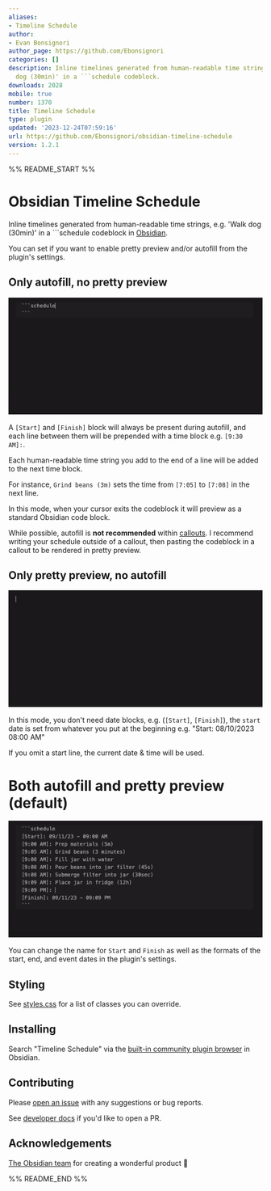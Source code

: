 ```yaml
---
aliases:
- Timeline Schedule
author:
- Evan Bonsignori
author_page: https://github.com/Ebonsignori
categories: []
description: Inline timelines generated from human-readable time strings, e.g. 'Walk
  dog (30min)' in a ```schedule codeblock.
downloads: 2028
mobile: true
number: 1370
title: Timeline Schedule
type: plugin
updated: '2023-12-24T07:59:16'
url: https://github.com/Ebonsignori/obsidian-timeline-schedule
version: 1.2.1
---
```


%% README_START %%

# Obsidian Timeline Schedule

Inline timelines generated from human-readable time strings, e.g. 'Walk dog (30min)' in a ```schedule codeblock in [Obsidian](https://obsidian.md).

You can set if you want to enable pretty preview and/or autofill from the plugin's settings.

## Only autofill, no pretty preview

![Only autofill, no pretty preview demo gif](https://raw.githubusercontent.com/Ebonsignori/obsidian-timeline-schedule/HEAD/docs/v1-with-autofill-no-preview.gif)

A `[Start]` and `[Finish]` block will always be present during autofill, and each line between them will be prepended with a time block e.g. `[9:30 AM]:`.

Each human-readable time string you add to the end of a line will be added to the next time block.

For instance, `Grind beans (3m)` sets the time from `[7:05]` to `[7:08]` in the next line.

In this mode, when your cursor exits the codeblock it will preview as a standard Obsidian code block.

While possible, autofill is **not recommended** within [callouts](https://help.obsidian.md/Editing+and+formatting/Callouts). I recommend writing your schedule outside of a callout, then pasting the codeblock in a callout to be rendered in pretty preview. 

## Only pretty preview, no autofill

![Only pretty preview, no autofill demo gif](https://raw.githubusercontent.com/Ebonsignori/obsidian-timeline-schedule/HEAD/docs/v1-with-preview-no-autofill.gif)

In this mode, you don't need date blocks, e.g. (`[Start]`, `[Finish]`), the `start` date is set from whatever you put at the beginning e.g. "Start: 08/10/2023 08:00 AM"

If you omit a start line, the current date & time will be used.

# Both autofill and pretty preview (default)

![Both autofill and pretty preview demo gif](https://raw.githubusercontent.com/Ebonsignori/obsidian-timeline-schedule/HEAD/docs/v1-both-modes.gif)

You can change the name for `Start` and `Finish` as well as the formats of the start, end, and event dates in the plugin's settings.

## Styling

See [styles.css](./styles.css) for a list of classes you can override.

## Installing

Search "Timeline Schedule" via the [built-in community plugin browser](https://help.obsidian.md/Extending+Obsidian/Community+plugins) in Obsidian.

## Contributing

Please [open an issue](https://github.com/Ebonsignori/obsidian-timeline-schedule/issues/new) with any suggestions or bug reports.

See [developer docs](docs/development.md) if you'd like to open a PR.

## Acknowledgements

[The Obsidian team](https://obsidian.md/about) for creating a wonderful product :purple_heart:


%% README_END %%